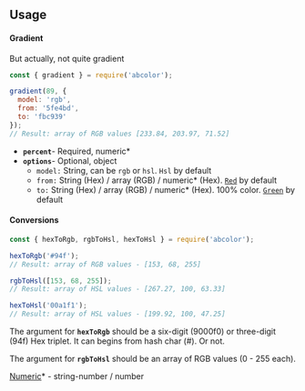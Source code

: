 ## Usage
#### Gradient
But actually, not quite gradient
```js
const { gradient } = require('abcolor');

gradient(89, {
  model: 'rgb',
  from: '5fe4bd',
  to: 'fbc939'
});
// Result: array of RGB values [233.84, 203.97, 71.52]
```
  - **`percent`**- Required, numeric*
  - **`options`**- Optional, object
    - `model:` String, can be `rgb` or `hsl`. `Hsl` by default
    - `from:` String (Hex) / array (RGB) / numeric* (Hex). [`Red`](http://www.colorhexa.com/ff0000) by default
    - `to:` String (Hex) / array (RGB) / numeric* (Hex). 100% color. [`Green`](http://www.colorhexa.com/00ff00) by default

#### Conversions
```js
const { hexToRgb, rgbToHsl, hexToHsl } = require('abcolor');

hexToRgb('#94f');
// Result: array of RGB values - [153, 68, 255]

rgbToHsl([153, 68, 255]);
// Result: array of HSL values - [267.27, 100, 63.33]

hexToHsl('00a1f1');
// Result: array of HSL values - [199.92, 100, 47.25]
```
The argument for **`hexToRgb`** should be a six-digit (9000f0) or three-digit (94f) Hex triplet. It can begins from hash char (#). Or not.

The argument for **`rgbToHsl`** should be an array of RGB values (0 - 255 each).

[Numeric](https://github.com/blukai/abcolor/blob/master/src/utility/index.js#L1)* - string-number / number